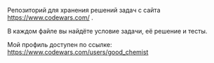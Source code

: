 Репозиторий для хранения решений задач с сайта https://www.codewars.com/ .

В каждом файле вы найдёте условие задачи, её решение и тесты.

Мой профиль доступен по ссылке: https://www.codewars.com/users/good_chemist
